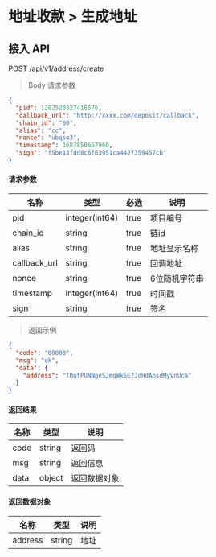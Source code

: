 # 地址收款 > 生成地址

## 接入 API

POST /api/v1/address/create

> Body 请求参数

```json
{
  "pid": 1382528827416576,
  "callback_url": "http://xxxx.com/deposit/callback",
  "chain_id": "60",
  "alias": "cc",
  "nonce": "ubqso3",
  "timestamp": 1687850657960,
  "sign": "f5be13fdd8c6f63951ca4427359457cb"
}
```

#### 请求参数

| 名称            | 类型             | 必选   | 说明      |
| ------------- | -------------- | ---- | ------- |
| pid           | integer(int64) | true | 项目编号    |
| chain\_id     | string         | true | 链id     |
| alias         | string         | true | 地址显示名称  |
| callback\_url | string         | true | 回调地址    |
| nonce         | string         | true | 6位随机字符串 |
| timestamp     | integer(int64) | true | 时间戳     |
| sign          | string         | true | 签名      |

> 返回示例

```json
{
  "code": "00000",
  "msg": "ok",
  "data": {
    "address": "TBotPUNNgeSJmqWkSE7JoHdAnsdMyVnUca"
  }
}
```

#### 返回结果

| 名称   | 类型     | 说明     |
| ---- | ------ | ------ |
| code | string | 返回码    |
| msg  | string | 返回信息   |
| data | object | 返回数据对象 |

#### 返回数据对象

| 名称      | 类型     | 说明 |
| ------- | ------ | -- |
| address | string | 地址 |
